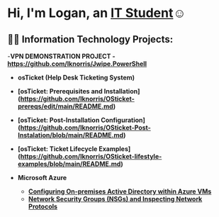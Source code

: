 <h1>Hi, I'm Logan, an <a href="https://linkedin.com/in/Josh">IT Student</a>☺</h1>

<h2>👨‍💻 Information Technology Projects:</h2>

-<b>VPN DEMONSTRATION PROJECT
  -https://github.com/lknorris/Jwipe.PowerShell

  - <b>osTicket (Help Desk Ticketing System)</b>
  - [osTicket: Prerequisites and Installation] (https://github.com/lknorris/OSticket-prereqs/edit/main/README.md)
  - [osTicket: Post-Installation Configuration] (https://github.com/lknorris/OSticket-Post-Instalation/blob/main/README.md)
  - [osTicket: Ticket Lifecycle Examples] (https://github.com/lknorris/OSticket-lifestyle-examples/blob/main/README.md)

- <b>Microsoft Azure</b>
  - [Configuring On-premises Active Directory within Azure VMs](https://github.com/lknorris/On-premises-Active-Directory-Deployed-in-the-Cloud/blob/main/README.md)
  - [Network Security Groups (NSGs) and Inspecting Network Protocols](https://github.com/lknorris/Network-Security-Groups-inspecting-traffic/blob/main/README.md)



